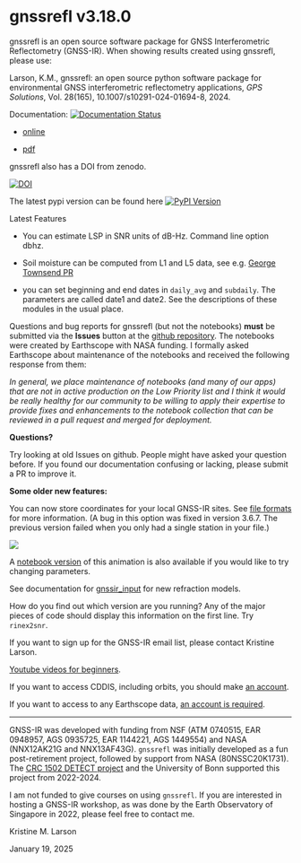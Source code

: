 # gnssrefl v3.18.0

gnssrefl is an open source software package for GNSS Interferometric Reflectometry (GNSS-IR). 
When showing results created using gnssrefl, please use:

Larson, K.M., gnssrefl: an open source python software package for environmental 
GNSS interferometric reflectometry applications, *GPS Solutions*, Vol. 28(165), 10.1007/s10291-024-01694-8, 2024.

Documentation: [![Documentation Status](https://readthedocs.org/projects/gnssrefl/badge/?version=latest)](https://gnssrefl.readthedocs.io/en/latest/?badge=latest)

- [online](https://gnssrefl.readthedocs.io/en/latest/)

- [pdf](https://gnssrefl.readthedocs.io/_/downloads/en/latest/pdf/)

gnssrefl also has a DOI from zenodo.

[![DOI](https://zenodo.org/badge/doi/10.5281/zenodo.5601494.svg)](http://dx.doi.org/10.5281/zenodo.5601494) 

The latest pypi version can be found here [![PyPI Version](https://img.shields.io/pypi/v/gnssrefl.svg)](https://pypi.python.org/pypi/gnssrefl) 

Latest Features

- You can estimate LSP in SNR units of dB-Hz. Command line option dbhz.

- Soil moisture can be computed from L1 and L5 data, see e.g. [George Townsend PR](https://github.com/kristinemlarson/gnssrefl/pull/354)

- you can set beginning and end dates in <code>daily_avg</code> and <code>subdaily</code>. The parameters are 
called date1 and date2. See the descriptions of these modules in the usual place.

Questions and bug reports for gnssrefl (but not the notebooks) **must** be submitted via the **Issues** button at 
the [github repository](https://github.com/kristinemlarson/gnssrefl/issues). The notebooks were created by Earthscope 
with NASA funding. I formally asked Earthscope about maintenance of the notebooks and received the following response from them:

*In general, we place maintenance of notebooks (and many of our apps) that are not in active production on 
the Low Priority list and I think it would be really healthy for our community to be 
willing to apply their expertise to provide fixes and enhancements 
to the notebook collection that can be reviewed in a pull request and merged for deployment.*

**Questions?**

Try looking at old Issues on github. People might have asked your question before. If you found our documentation confusing or 
lacking, please submit a PR to improve it.

**Some older new features:**

You can now store coordinates for your local GNSS-IR sites. 
See [file formats](https://gnssrefl.readthedocs.io/en/latest/pages/file_structure.html) for more information.
(A bug in this option was fixed in version 3.6.7. The previous version failed when you only had a single station in your file.)

![](docs/myAnimation.gif)

A [notebook version](https://github.com/kristinemlarson/gnssrefl/blob/master/notebooks/use-cases/Soil_Moisture/GNSSRefGeometry-SNRSimulation.ipynb) of this animation is also available if you would like to try changing parameters.

See documentation for [gnssir_input](https://gnssrefl.readthedocs.io/en/latest/api/gnssrefl.gnssir_input.html) for new refraction models.

How do you find out which version are you running? Any of the major pieces
of code should display this information on the first line. Try <code>rinex2snr</code>.

If you want to sign up for the GNSS-IR email list, please contact Kristine Larson.

[Youtube videos for beginners](https://www.youtube.com/channel/UCC1NW5oS7liG7C8NBK148Bg).

If you want to access CDDIS, including orbits, you should make [an account](https://urs.earthdata.nasa.gov/users/new).

If you want to access to any Earthscope data, [an account is required](https://data-idm.unavco.org/user/profile/login).

<HR> 

GNSS-IR was developed with funding from NSF (ATM 0740515, EAR 0948957, AGS 0935725, EAR 1144221, AGS 1449554) and 
NASA (NNX12AK21G and NNX13AF43G). <code>gnssrefl</code> was initially developed 
as a fun post-retirement project, followed by support from NASA (80NSSC20K1731).
The [CRC 1502 DETECT project](https://sfb1502.de/) and the University of Bonn supported this project from 2022-2024.

I am not funded to give courses on using <code>gnssrefl</code>. If you are interested in 
hosting a GNSS-IR workshop, as was done by the Earth Observatory of Singapore in 
2022, please feel free to contact me.

Kristine M. Larson

January 19, 2025


